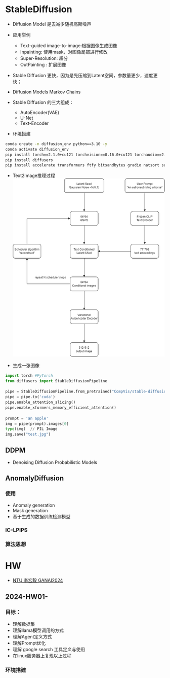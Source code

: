 # StableDiffusion

- Diffusion Model 是去减少随机高斯噪声

- 应用举例
  - Text-guided image-to-image:根据图像生成图像
  - Inpainting: 使用mask，对图像局部进行修改
  - Super-Resolution: 超分
  - OutPainting : 扩展图像

- Stable Diffusion 更快，因为是先压缩到Latent空间，参数量更少，速度更快；
- Diffusion Models Markov Chains 

- Stable Diffusion 的三大组成：
  - AutoEncoder(VAE)
  - U-Net
  - Text-Encoder


- 环境搭建
```bash
conda create -n diffusion_env python==3.10 -y
conda activate diffusion_env
pip install torch==2.1.0+cu121 torchvision==0.16.0+cu121 torchaudio==2.1.0 torchtext==0.16.0+cpu torchdata==0.7.0 --index-url https://download.pytorch.org/whl/cu121
pip install diffusers
pip install accelerate transformers ftfy bitsandbytes gradio natsort safetensors xformers
```

- Text2Image推理过程
![Text2Image推理过程](../image_resources/stable_diffusion_inference.png)

- 生成一张图像

```python
import torch #PyTorch
from diffusers import StableDiffusionPipeline

pipe = StableDiffusionPipeline.from_pretrained("CompVis/stable-diffusion-v1-4", torch_dtype=torch.float16)
pipe = pipe.to('cuda')
pipe.enable_attention_slicing()
pipe.enable_xformers_memory_efficient_attention()

prompt = 'an apple'
img = pipe(prompt).images[0]
type(img)  // PIL Image
img.save("test.jpg")
```


## DDPM
- Denoising Diffusion Probabilistic Models


## AnomalyDiffusion

### 使用
- Anomaly generation
- Mask generation
- 基于生成的数据训练检测模型

### IC-LPIPS

### 算法思想


# HW

- [NTU 李宏毅 GANAI2024](https://speech.ee.ntu.edu.tw/~hylee/genai/2024-spring.php)

## 2024-HW01-

### 目标：
- 理解数据集
- 理解llama模型调用的方式
- 理解Agent定义方式
- 理解Prompt优化
- 理解 google search 工具定义与使用
- 在linux服务器上复现以上过程

### 环境搭建
